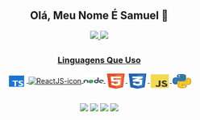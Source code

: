 ##
<h2 align ="center">Olá, Meu Nome É Samuel 💜</h2>
<div align="center">
  <a href="https://github.com/samuel-ventura">
  <img height="180em" src="https://github-readme-stats.vercel.app/api?username=samuel-ventura&show_icons=true&theme=dracula&include_all_commits=true&count_private=true"/>
  <img height="180em" src="https://github-readme-stats.vercel.app/api/top-langs/?username=samuel-ventura&langs_count=4&theme=dracula"/>
</div>
    
##
   
<h3 align="center"><strong>Linguagens Que Uso</strong></h3>
<div align="center" style="display: inline_block">
  <img align="center" height="30" width="40" src="/icon-typescript.svg" alt="TypeScript-icon">
  <img align="center" height="30" width="40" src="/icon-react.svg" alt="ReactJS-icon">
  <img align="center" height="30" width="40" src="/icon-nodejs.svg" alt="NodeJS-icon">
  <img align="center" height="30" width="40" src="/icon-html5.svg" alt="HTML-icon">
  <img align="center" height="30" width="40" src="/icon-css3.svg" alt="CSS-icon">
  <img align="center" height="30" width="40" src="/icon-js.svg" alt="js-icon">
  <img align="center" height="30" width="40" src="/icon-python.svg" alt="python-icon">
</div>
  
## 
  
<div align="center">
  <a href="https://twitter.com/thenoobfps" target="_blank"><img src="https://img.shields.io/badge/-Twitter-%2300A1FC%20?style=for-the-badge&logo=Twitter&logoColor=white" target="_blank"></a>
  <a href="https://www.instagram.com/osamuelventura/" target="_blank"> <img src="https://img.shields.io/badge/-Instagram-%23F96EBA%20?style=for-the-badge&logo=instagram&logoColor=white" target="_blank"></a>
  <a href="https://www.twitch.tv/thenoobfps" target="_blank"> <img src="https://img.shields.io/badge/-Twitch-%23D100FA?style=for-the-badge&logo=twitch&logoColor=white" target="_blank"></a>
  <a href="https://www.linkedin.com/in/samuel-ventura/" target="_blank"> <img src="https://img.shields.io/badge/-LinkedIn-%232E5CF6?style=for-the-badge&logo=linkedIn&logoColor=white"></a>
</div>
